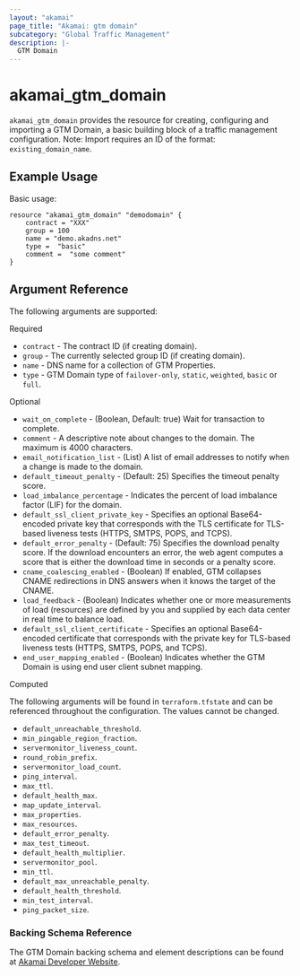 ```yaml
---
layout: "akamai"
page_title: "Akamai: gtm domain"
subcategory: "Global Traffic Management"
description: |-
  GTM Domain
---
```


# akamai_gtm_domain

`akamai_gtm_domain` provides the resource for creating, configuring and importing a GTM Domain, a basic building block of a traffic management configuration. Note: Import requires an ID of the format: `existing_domain_name`.

## Example Usage

Basic usage:

```hcl
resource "akamai_gtm_domain" "demodomain" {
    contract = "XXX"
    group = 100
    name = "demo.akadns.net"
    type =  "basic"
    comment =  "some comment"
}
```

## Argument Reference

The following arguments are supported:

Required

* `contract` - The contract ID (if creating domain).
* `group` - The currently selected group ID (if creating domain).
* `name` - DNS name for a collection of GTM Properties.
* `type` - GTM Domain type of `failover-only`, `static`, `weighted`, `basic` or `full`. 

Optional 

* `wait_on_complete` - (Boolean, Default: true) Wait for transaction to complete.
* `comment` - A descriptive note about changes to the domain. The maximum is 4000 characters.
* `email_notification_list` - (List) A list of email addresses to notify when a change is made to the domain.
* `default_timeout_penalty` - (Default: 25) Specifies the timeout penalty score.
* `load_imbalance_percentage` - Indicates the percent of load imbalance factor (LIF) for the domain.
* `default_ssl_client_private_key` - Specifies an optional Base64-encoded private key that corresponds with the TLS certificate for TLS-based liveness tests (HTTPS, SMTPS, POPS, and TCPS).
* `default_error_penalty` - (Default: 75) Specifies the download penalty score. If the download encounters an error, the web agent computes a score that is either the download time in seconds or a penalty score.
* `cname_coalescing_enabled` - (Boolean) If enabled, GTM collapses CNAME redirections in DNS answers when it knows the target of the CNAME.
* `load_feedback` - (Boolean) Indicates whether one or more measurements of load (resources) are defined by you and supplied by each data center in real time to balance load.
* `default_ssl_client_certificate` - Specifies an optional Base64-encoded certificate that corresponds with the private key for TLS-based liveness tests (HTTPS, SMTPS, POPS, and TCPS).
* `end_user_mapping_enabled` - (Boolean) Indicates whether the GTM Domain is using end user client subnet mapping.

Computed

The following arguments will be found in `terraform.tfstate` and can be referenced throughout the configuration. The values cannot be changed.

* `default_unreachable_threshold`.
* `min_pingable_region_fraction`.
* `servermonitor_liveness_count`.
* `round_robin_prefix`.
* `servermonitor_load_count`.
* `ping_interval`.
* `max_ttl`.
* `default_health_max`.
* `map_update_interval`.
* `max_properties`.
* `max_resources`.
* `default_error_penalty`.
* `max_test_timeout`.
* `default_health_multiplier`.
* `servermonitor_pool`.
* `min_ttl`.
* `default_max_unreachable_penalty`.
* `default_health_threshold`.
* `min_test_interval`.
* `ping_packet_size`.

### Backing Schema Reference

The GTM Domain backing schema and element descriptions can be found at [Akamai Developer Website](https://developer.akamai.com/api/web_performance/global_traffic_management/v1.html#domain).
